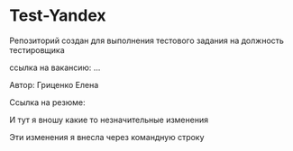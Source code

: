 

# Test-Yandex
Репозиторий создан для выполнения тестового задания на должность тестировщика 

ссылка на вакансию: ...

Автор: Гриценко Елена

Ссылка на резюме:

И тут я вношу какие то незначительные изменения

Эти изменения я внесла через командную строку 
